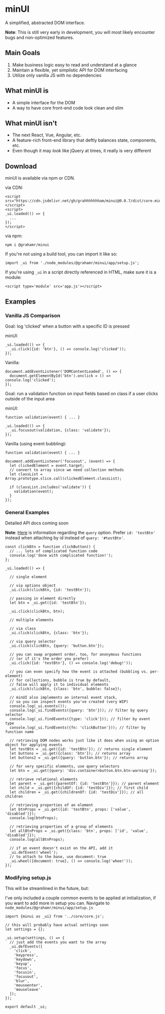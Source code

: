 # minUI
A simplified, abstracted DOM interface.

__Note__: This is still very early in development, you will most likely encounter bugs and non-optimized features.

## Main Goals

1. Make business logic easy to read and understand at a glance
2. Maintain a flexible, yet simplistic API for DOM interfacing
3. Utilize only vanilla JS with no dependencies

## What minUI is

- A simple interface for the DOM
- A way to have core front-end code look clean and slim

## What minUI isn't

- The next React, Vue, Angular, etc.
- A feature-rich front-end library that deftly balances state, components, etc.
- Even though it may _look_ like jQuery at times, it really is very different

## Download

minUI is available via npm or CDN.

via CDN:

```
<script src="https://cdn.jsdelivr.net/gh/grahhhhhhham/minui@0.0.7/dist/core.min.js"></script>
<script>
_ui.loaded(() => {
  ...
});
</script>
```

via npm:
```
npm i @grahamr/minui
```

If you're not using a build tool, you can import it like so:

```
import _ui from './node_modules/@grahamr/minui/app/setup.js';
```

If you're using `_ui` in a script directly referenced in HTML, make sure it is a module:

```
<script type='module' src='app.js'></script>
```

## Examples

### Vanilla JS Comparison

Goal: log 'clicked' when a button with a specific ID is pressed

minUI:

```
_ui.loaded(() => {
  _ui.click({id: 'btn'}, () => console.log('clicked'));
});
```

Vanilla:

```
document.addEventListener('DOMContentLoaded', () => {
  document.getElementById('btn').onclick = () => console.log('clicked');
});
```

Goal: run a validation function on input fields based on class if a user clicks outside of the input area

minUI:

```
function validation(event) { ... }

_ui.loaded(() => {
  _ui.focusout(validation, {class: 'validate'});
});
```

Vanilla (using event bubbling):

```
function validation(event) { ... }

document.addEventListener('focusout', (event) => {
  let clickedElement = event.target;
  // convert to array since we need collection methods
  let classList = Array.prototype.slice.call(clickedElement.classList);

  if (classList.includes('validate')) {
    validation(event);
  }
});
```

### General Examples

Detailed API docs coming soon

__Note__: [Here](https://www.w3schools.com/cssref/css_selectors.asp) is information regarding the `query` option. Prefer `id: 'testBtn'` instead when attaching by id instead of `query: '#testBtn'`.

```
const clickBtn = function clickButton() {
  // ... lots of complicated function code
  console.log('done with complicated function!');
};

_ui.loaded(() => {

  // single element

  // via options object
  _ui.click(clickBtn, {id: 'testBtn'});

  // passing in element directly
  let btn = _ui.get({id: 'testBtn'});

  _ui.click(clickBtn, btn);

  // multiple elements

  // via class
  _ui.click(clickBtn, {class: 'btn'});

  // via query selector
  _ui.click(clickBtn, {query: 'button.btn'});

  // you can swap argument order, too, for anonymous functions
  // (or if it's the order you prefer)
  _ui.click({id: 'testBtn'}, () => console.log('debug!'));

  // you can even specify how the event is attached (bubbling vs. per-element)
  // for collections, bubble is true by default,
  // false will apply it to individual elements
  _ui.click(clickBtn, {class: 'btn', bubble: false});

  // minUI also implements an internal event stack,
  // so you can inspect events you've created (very WIP)
  console.log(_ui.events());
  console.log(_ui.findEvents({query: 'btn'})); // filter by query selector
  console.log(_ui.findEvents({type: 'click'})); // filter by event type
  console.log(_ui.findEvents({fn: 'clickButton'})); // filter by function name

  // retrieving DOM nodes works just like it does when using an option object for applying events
  let testBtn = _ui.get({id: 'testBtn'}); // returns single element
  let buttons = _ui.get({class: 'btn'}); // returns array
  let buttons2 = _ui.get({query: 'button.btn'}); // returns array

  // for very specific elements, use query selectors
  let btn = _ui.get({query: 'div.container>button.btn.btn-warning'});

  // retrieve relational elements
  let parent = _ui.get({parentOf: {id: 'testBtn'}}); // parent element
  let child = _ui.get({childOf: {id: 'testDiv'}}); // first child
  let children = _ui.get({childrenOf: {id: 'testDiv'}}); // all children

  // retrieving properties of an element
  let btnProps = _ui.get({id: 'testBtn', props: ['value', 'disabled']});
  console.log(btnProps);

  // retrieving properties of a group of elements
  let allBtnProps = _ui.get({class: 'btn', props: ['id', 'value', 'disabled']});
  console.log(allBtnProps);

  // if an event doesn't exist on the API, add it
  _ui.defEvent('wheel');
  // to attach to the base, use document: true
  _ui.wheel({document: true}, () => console.log('whee!'));
});
```

### Modifying setup.js

This will be streamlined in the future, but:

I've only included a couple common events to be applied at initialization, if you want to add more in setup you can. Navigate to `node_modules/@grahamr/minui/app/setup.js`

```
import {minui as _ui} from '../core/core.js';

// this will probably have actual settings soon
let settings = {};

_ui.setup(settings, () => {
  // just add the events you want to the array
  _ui.defEvents([
    'click',
    'keypress',
    'keydown',
    'keyup',
    'focus',
    'focusin',
    'focusout',
    'blur',
    'mouseenter',
    'mouseleave'
  ]);
});

export default _ui;
```